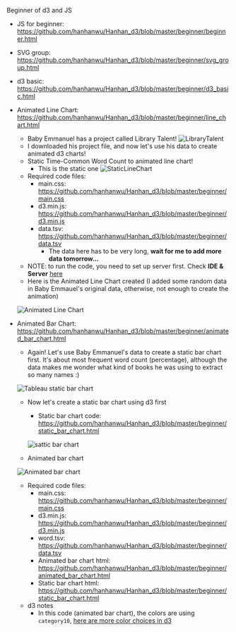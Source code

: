 Beginner of d3 and JS

* JS for beginner: https://github.com/hanhanwu/Hanhan_d3/blob/master/beginner/beginner.html
* SVG group: https://github.com/hanhanwu/Hanhan_d3/blob/master/beginner/svg_group.html
* d3 basic: https://github.com/hanhanwu/Hanhan_d3/blob/master/beginner/d3_basic.html


* Animated Line Chart: https://github.com/hanhanwu/Hanhan_d3/blob/master/beginner/line_chart.html
  * Baby Emmanuel has a project called Library Talent!
  ![LibraryTalent](https://github.com/hanhanwu/Hanhan_d3/blob/master/beginner/Screen%20Shot%202017-09-05%20at%208.31.04%20PM.png)
  * I downloaded his project file, and now let's use his data to create animated d3 charts!
  * Static Time-Common Word Count to animated line chart!
    * This is the static one
    ![StaticLineChart](https://github.com/hanhanwu/Hanhan_d3/blob/master/beginner/Screen%20Shot%202017-09-05%20at%2011.06.16%20PM.png)
  * Required code files:
    * main.css: https://github.com/hanhanwu/Hanhan_d3/blob/master/beginner/main.css
    * d3.min.js: https://github.com/hanhanwu/Hanhan_d3/blob/master/beginner/d3.min.js
    * data.tsv: https://github.com/hanhanwu/Hanhan_d3/blob/master/beginner/data.tsv
      * The data here has to be very long, <b>wait for me to add more data tomorrow...</b>
  * NOTE: to run the code, you need to set up server first. Check <b>IDE & Server</b> [here][1]
  * Here is the Animated Line Chart created (I added some random data in Baby Emmauel's original data, otherwise, not enough to create the animation)
  
  ![Animated Line Chart](https://github.com/hanhanwu/Hanhan_d3/blob/master/beginner/animated_line_chart.gif)
  

* Animated Bar Chart: https://github.com/hanhanwu/Hanhan_d3/blob/master/beginner/animated_bar_chart.html
  * Again! Let's use Baby Emmanuel's data to create a static bar chart first. It's about most frequent word count (percentage), although the data makes me wonder what kind of books he was using to extract so many names :)
  
  ![Tableau static bar chart](https://github.com/hanhanwu/Hanhan_d3/blob/master/beginner/Screen%20Shot%202017-09-07%20at%2010.57.01%20PM.png)
  
  * Now let's create a static bar chart using d3 first
    * Static bar chart code: https://github.com/hanhanwu/Hanhan_d3/blob/master/beginner/static_bar_chart.html
    
    ![sattic bar chart](https://github.com/hanhanwu/Hanhan_d3/blob/master/beginner/Screen%20Shot%202017-09-07%20at%2011.01.26%20PM.png)
    
  * Animated bar chart
  
  ![Animated bar chart](https://github.com/hanhanwu/Hanhan_d3/blob/master/beginner/animated_bar_chart.gif)
  
  * Required code files:
    * main.css: https://github.com/hanhanwu/Hanhan_d3/blob/master/beginner/main.css
    * d3.min.js: https://github.com/hanhanwu/Hanhan_d3/blob/master/beginner/d3.min.js
    * word.tsv: https://github.com/hanhanwu/Hanhan_d3/blob/master/beginner/data.tsv
    * Animated bar chart html: https://github.com/hanhanwu/Hanhan_d3/blob/master/beginner/animated_bar_chart.html
    * Static bar chart html: https://github.com/hanhanwu/Hanhan_d3/blob/master/beginner/static_bar_chart.html
  * d3 notes
    * In this code (animated bar chart), the colors are using `category10`, [here are more color choices in d3][2]
  
  
  [1]:https://github.com/hanhanwu/Hanhan_d3/blob/master/README.md
  [2]:https://github.com/d3/d3-3.x-api-reference/blob/master/Ordinal-Scales.md#categorical-colors
    
